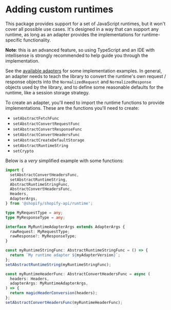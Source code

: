 # Adding custom runtimes

This package provides support for a set of JavaScript runtimes, but it won't cover all possible use cases.
It's designed in a way that can support any runtime, as long as an adapter provides the implementations for runtime-specific functionality.

**Note**: this is an advanced feature, so using TypeScript and an IDE with intellisense is strongly recommended to help guide you through the implementation.

See the [available adapters](../../src/adapters/) for some implementation examples.
In general, an adapter needs to teach the library to convert the runtime's own request / response objects into the `NormalizedRequest` and `NormalizedResponse` objects used by the library, and to define some reasonable defaults for the runtime, like a session storage strategy.

To create an adapter, you'll need to import the runtime functions to provide implementations.
These are the functions you'll need to create:

- `setAbstractFetchFunc`
- `setAbstractConvertRequestFunc`
- `setAbstractConvertResponseFunc`
- `setAbstractConvertHeadersFunc`
- `setAbstractCreateDefaultStorage`
- `setAbstractRuntimeString`
- `setCrypto`

Below is a _very_ simplified example with some functions:

```ts
import {
  setAbstractConvertHeadersFunc,
  setAbstractRuntimeString,
  AbstractRuntimeStringFunc,
  AbstractConvertHeadersFunc,
  Headers,
  AdapterArgs,
} from '@shopify/shopify-api/runtime';

type MyRequestType = any;
type MyResponseType = any;

interface MyRuntimeAdapterArgs extends AdapterArgs {
  rawRequest: MyRequestType;
  rawResponse?: MyResponseType;
}

const myRuntimeStringFunc: AbstractRuntimeStringFunc = () => {
  return `My runtime adapter ${myAdapterVersion}`;
};
setAbstractRuntimeString(myRuntimeStringFunc);

const myRuntimeHeaderFunc: AbstractConvertHeadersFunc = async (
  headers: Headers,
  adapterArgs: MyRuntimeAdapterArgs,
) => {
  return magicHeaderConversion(headers);
};
setAbstractConvertHeadersFunc(myRuntimeHeaderFunc);
```
